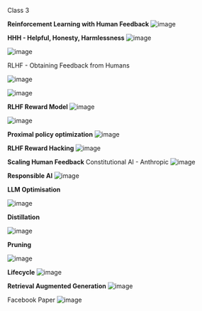 Class 3 

**Reinforcement Learning with Human Feedback**
![image](https://github.com/kvskellogg24/Generative_AI_with_LLMs_Coursera_AWS/assets/155591527/d086234f-fab8-4137-9649-cce596f575b8)

**HHH - Helpful, Honesty, Harmlessness**
![image](https://github.com/kvskellogg24/Generative_AI_with_LLMs_Coursera_AWS/assets/155591527/3d6e4f36-9769-46ad-a701-f1056ee80cf7)

![image](https://github.com/kvskellogg24/Generative_AI_with_LLMs_Coursera_AWS/assets/155591527/0e9e3b2d-b217-4853-a6cd-dbc86f763c35)

RLHF - Obtaining Feedback from Humans

![image](https://github.com/kvskellogg24/Generative_AI_with_LLMs_Coursera_AWS/assets/155591527/e5c8069b-ced8-4c9e-a41f-96da883bed03)


![image](https://github.com/kvskellogg24/Generative_AI_with_LLMs_Coursera_AWS/assets/155591527/d809af0c-733e-46d8-a085-0a712f53782c)


**RLHF Reward Model**
![image](https://github.com/kvskellogg24/Generative_AI_with_LLMs_Coursera_AWS/assets/155591527/4f55013d-c412-4945-b438-d5ef29ed7c92)

![image](https://github.com/kvskellogg24/Generative_AI_with_LLMs_Coursera_AWS/assets/155591527/5c57ed54-fcc6-4998-9677-4a9cae8a45bc)

**Proximal policy optimization**
![image](https://github.com/kvskellogg24/Generative_AI_with_LLMs_Coursera_AWS/assets/155591527/d51a0acf-db73-4468-ad47-f9ac7687dfe8)

**RLHF Reward Hacking**
![image](https://github.com/kvskellogg24/Generative_AI_with_LLMs_Coursera_AWS/assets/155591527/c536c5ab-3242-4a2e-b58f-fca23072a404)

**Scaling Human Feedback**
Constitutional AI - Anthropic
![image](https://github.com/kvskellogg24/Generative_AI_with_LLMs_Coursera_AWS/assets/155591527/eea84cc9-0381-4a4f-8db4-33caeca3343c)


**Responsible AI**
![image](https://github.com/kvskellogg24/Generative_AI_with_LLMs_Coursera_AWS/assets/155591527/88384969-0ae4-4f62-9533-6b2917afd8e2)


**LLM Optimisation**

![image](https://github.com/kvskellogg24/Generative_AI_with_LLMs_Coursera_AWS/assets/155591527/c3b0fdff-5153-4199-9b67-ba6be58d944f)


**Distillation**

![image](https://github.com/kvskellogg24/Generative_AI_with_LLMs_Coursera_AWS/assets/155591527/4e414fb1-6822-4950-b959-ca001be93090)

**Pruning**

![image](https://github.com/kvskellogg24/Generative_AI_with_LLMs_Coursera_AWS/assets/155591527/9d788e4c-f6e0-4977-86ce-3764c70581a5)


**Lifecycle**
![image](https://github.com/kvskellogg24/Generative_AI_with_LLMs_Coursera_AWS/assets/155591527/2d0a757e-da22-467e-bbbd-ab31994d7cf8)

**Retrieval Augmented Generation**
![image](https://github.com/kvskellogg24/Generative_AI_with_LLMs_Coursera_AWS/assets/155591527/d2f65a96-d398-4db7-89fd-f57c26d604be)


Facebook Paper
![image](https://github.com/kvskellogg24/Generative_AI_with_LLMs_Coursera_AWS/assets/155591527/0b4c965c-2418-421b-9a46-b02bc2ef7910)

































